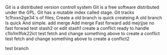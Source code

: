 Git is a distributed version controll system
Git is a  free software distributed under the GPL.
Git has a mutable index called stage.
Git tracks 1c1hxxn2ge34`s of files;
Create a old branch is quick
createing A old branch Is quick And simple.
add merge
Add merge Fast forward
add mejrjjse no fast forwad
test stash2 or edit stash1 create a conflict
ready to handle c1lo1m1fok22ict
test fetch and change something above to create a conflict
test fetch and change something above to create a conflict2


 test branch 
